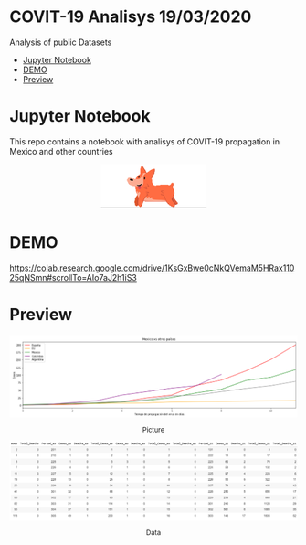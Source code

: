 
# COVIT-19 Analisys 19/03/2020 <!-- omit in toc -->

Analysis of public Datasets

- [Jupyter Notebook](#jupyter-notebook)
- [DEMO](#demo)
- [Preview](#preview)

# Jupyter Notebook
This repo contains a notebook with analisys of COVIT-19 propagation in Mexico and other countries

<div align="center">
  <img src="images/Screenshot_3.png">
</div>

# DEMO
https://colab.research.google.com/drive/1KsGxBwe0cNkQVemaM5HRax11025qNSmn#scrollTo=AIo7aJ2h1iS3

# Preview

<div align="center">
  <img src="images/Screenshot_1.png">
  <small><p>Picture</p></small>
</div>

<div align="center">
  <img src="images/Screenshot_2.png">
  <small><p>Data</p></small>
</div>